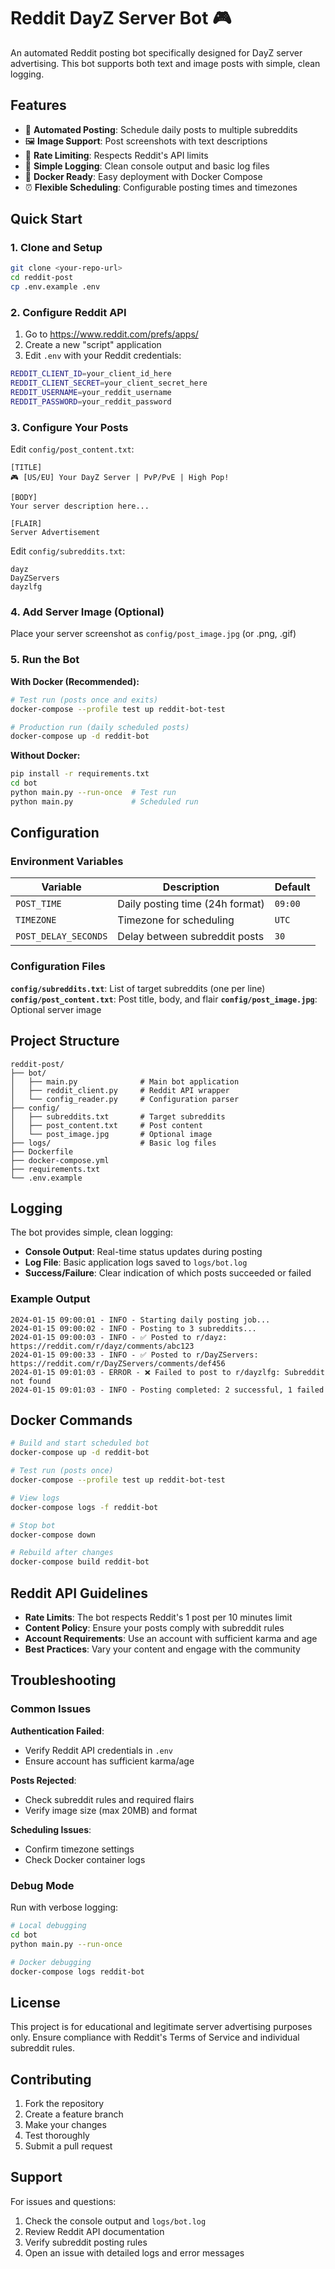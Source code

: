 # Reddit DayZ Server Bot 🎮

An automated Reddit posting bot specifically designed for DayZ server advertising. This bot supports both text and image posts with simple, clean logging.

## Features

- 🚀 **Automated Posting**: Schedule daily posts to multiple subreddits
- 🖼️ **Image Support**: Post screenshots with text descriptions
- 🔄 **Rate Limiting**: Respects Reddit's API limits
- 📝 **Simple Logging**: Clean console output and basic log files
- 🐳 **Docker Ready**: Easy deployment with Docker Compose
- ⏰ **Flexible Scheduling**: Configurable posting times and timezones

## Quick Start

### 1. Clone and Setup

```bash
git clone <your-repo-url>
cd reddit-post
cp .env.example .env
```

### 2. Configure Reddit API

1. Go to https://www.reddit.com/prefs/apps/
2. Create a new "script" application
3. Edit `.env` with your Reddit credentials:

```bash
REDDIT_CLIENT_ID=your_client_id_here
REDDIT_CLIENT_SECRET=your_client_secret_here
REDDIT_USERNAME=your_reddit_username
REDDIT_PASSWORD=your_reddit_password
```

### 3. Configure Your Posts

Edit `config/post_content.txt`:
```
[TITLE]
🎮 [US/EU] Your DayZ Server | PvP/PvE | High Pop!

[BODY]
Your server description here...

[FLAIR]
Server Advertisement
```

Edit `config/subreddits.txt`:
```
dayz
DayZServers
dayzlfg
```

### 4. Add Server Image (Optional)

Place your server screenshot as `config/post_image.jpg` (or .png, .gif)

### 5. Run the Bot

**With Docker (Recommended):**
```bash
# Test run (posts once and exits)
docker-compose --profile test up reddit-bot-test

# Production run (daily scheduled posts)
docker-compose up -d reddit-bot
```

**Without Docker:**
```bash
pip install -r requirements.txt
cd bot
python main.py --run-once  # Test run
python main.py             # Scheduled run
```

## Configuration

### Environment Variables

| Variable | Description | Default |
|----------|-------------|---------|
| `POST_TIME` | Daily posting time (24h format) | `09:00` |
| `TIMEZONE` | Timezone for scheduling | `UTC` |
| `POST_DELAY_SECONDS` | Delay between subreddit posts | `30` |

### Configuration Files

**`config/subreddits.txt`**: List of target subreddits (one per line)
**`config/post_content.txt`**: Post title, body, and flair
**`config/post_image.jpg`**: Optional server image

## Project Structure

```
reddit-post/
├── bot/
│   ├── main.py              # Main bot application
│   ├── reddit_client.py     # Reddit API wrapper
│   └── config_reader.py     # Configuration parser
├── config/
│   ├── subreddits.txt       # Target subreddits
│   ├── post_content.txt     # Post content
│   └── post_image.jpg       # Optional image
├── logs/                    # Basic log files
├── Dockerfile
├── docker-compose.yml
├── requirements.txt
└── .env.example
```

## Logging

The bot provides simple, clean logging:

- **Console Output**: Real-time status updates during posting
- **Log File**: Basic application logs saved to `logs/bot.log`
- **Success/Failure**: Clear indication of which posts succeeded or failed

### Example Output

```
2024-01-15 09:00:01 - INFO - Starting daily posting job...
2024-01-15 09:00:02 - INFO - Posting to 3 subreddits...
2024-01-15 09:00:03 - INFO - ✅ Posted to r/dayz: https://reddit.com/r/dayz/comments/abc123
2024-01-15 09:00:33 - INFO - ✅ Posted to r/DayZServers: https://reddit.com/r/DayZServers/comments/def456
2024-01-15 09:01:03 - ERROR - ❌ Failed to post to r/dayzlfg: Subreddit not found
2024-01-15 09:01:03 - INFO - Posting completed: 2 successful, 1 failed
```

## Docker Commands

```bash
# Build and start scheduled bot
docker-compose up -d reddit-bot

# Test run (posts once)
docker-compose --profile test up reddit-bot-test

# View logs
docker-compose logs -f reddit-bot

# Stop bot
docker-compose down

# Rebuild after changes
docker-compose build reddit-bot
```

## Reddit API Guidelines

- **Rate Limits**: The bot respects Reddit's 1 post per 10 minutes limit
- **Content Policy**: Ensure your posts comply with subreddit rules
- **Account Requirements**: Use an account with sufficient karma and age
- **Best Practices**: Vary your content and engage with the community

## Troubleshooting

### Common Issues

**Authentication Failed**:
- Verify Reddit API credentials in `.env`
- Ensure account has sufficient karma/age

**Posts Rejected**:
- Check subreddit rules and required flairs
- Verify image size (max 20MB) and format

**Scheduling Issues**:
- Confirm timezone settings
- Check Docker container logs

### Debug Mode

Run with verbose logging:
```bash
# Local debugging
cd bot
python main.py --run-once

# Docker debugging
docker-compose logs reddit-bot
```

## License

This project is for educational and legitimate server advertising purposes only. Ensure compliance with Reddit's Terms of Service and individual subreddit rules.

## Contributing

1. Fork the repository
2. Create a feature branch
3. Make your changes
4. Test thoroughly
5. Submit a pull request

## Support

For issues and questions:
1. Check the console output and `logs/bot.log`
2. Review Reddit API documentation
3. Verify subreddit posting rules
4. Open an issue with detailed logs and error messages